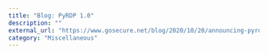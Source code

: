 ```yaml
---
title: "Blog: PyRDP 1.0"
description: ""
external_url: "https://www.gosecure.net/blog/2020/10/20/announcing-pyrdp-1-0/"
category: "Miscellaneous"
---
```


